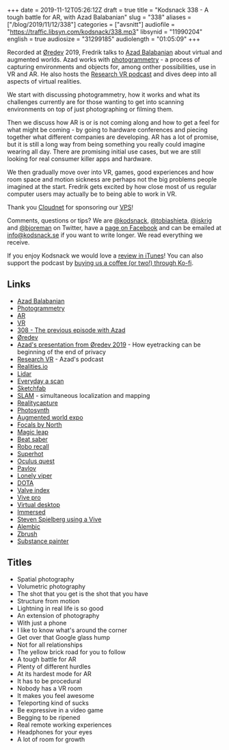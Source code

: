 +++
date = 2019-11-12T05:26:12Z
draft = true
title = "Kodsnack 338 - A tough battle for AR, with Azad Balabanian"
slug = "338"
aliases = ["/blog/2019/11/12/338"]
categories = ["avsnitt"]
audiofile = "https://traffic.libsyn.com/kodsnack/338.mp3"
libsynid = "11990204"
english = true
audiosize = "31299185"
audiolength = "01:05:09"
+++

Recorded at [Øredev](https://oredev.org/) 2019, Fredrik talks to [Azad Balabanian](http://azadux.com/) about virtual and augmented worlds. Azad works with [photogrammetry](https://en.wikipedia.org/wiki/Photogrammetry) - a process of capturing environments and objects for, among onther possibilities, use in VR and AR. He also hosts the [Research VR podcast](https://researchvr.podigee.io/) and dives deep into all aspects of virtual realities.

We start with discussing photogrammetry, how it works and what its challenges currently are for those wanting to get into scanning environments on top of just photographing or filming them.

Then we discuss how AR is or is not coming along and how to get a feel for what might be coming - by going to hardware conferences and piecing together what different companies are developing. AR has a lot of promise, but it is still a long way from being something you really could imagine wearing all day. There are promising initial use cases, but we are still looking for real consumer killer apps and hardware.

We then gradually move over into VR, games, good experiences and how room space and motion sickness are perhaps not the big problems people imagined at the start. Fredrik gets excited by how close most of us regular computer users may actually be to being able to work in VR.

Thank you [Cloudnet](http://www.cloudnet.se) for sponsoring our [VPS](http://en.wikipedia.org/wiki/Virtual_private_server)!

Comments, questions or tips? We are [@kodsnack](https://www.twitter.com/kodsnack), [@tobiashieta](https://www.twitter.com/tobiashieta), [@iskrig](https://www.twitter.com/iskrig) and [@bjoreman](https://www.twitter.com/bjoreman) on Twitter, have a [page on Facebook](https://www.facebook.com/kodsnack) and can be emailed at [info@kodsnack.se](mailto:info@kodsnack.se) if you want to write longer. We read everything we receive.

If you enjoy Kodsnack we would love a [review in iTunes](http://itunes.apple.com/se/podcast/kodsnack/id561631498?l=en)! You can also support the podcast by <a href="https://ko-fi.com/kodsnack" rel="payment">buying us a coffee (or two!) through Ko-fi</a>.

## Links ##
* [Azad Balabanian](http://azadux.com/)
* [Photogrammetry](https://en.wikipedia.org/wiki/Photogrammetry)
* [AR](https://en.wikipedia.org/wiki/Augmented_reality)
* [VR](https://en.wikipedia.org/wiki/Virtual_reality)
* [308 - The previous episode with Azad](https://kodsnack.se/308/)
* [Øredev](https://oredev.org/)
* [Azad's presentation from Øredev 2019](https://vimeo.com/371748069) - How eyetracking can be beginning of the end of privacy 
* [Research VR](https://researchvr.podigee.io/) - Azad's podcast
* [Realities.io](https://www.realities.io/)
* [Lidar](https://en.wikipedia.org/wiki/Lidar)
* [Everyday a scan](http://azadux.com/everydayascan)
* [Sketchfab](https://sketchfab.com/)
* [SLAM](https://en.wikipedia.org/wiki/Simultaneous_localization_and_mapping) - simultaneous localization and mapping
* [Realitycapture](https://en.wikipedia.org/wiki/RealityCapture)
* [Photosynth](https://en.wikipedia.org/wiki/Photosynth)
* [Augmented world expo](https://www.awexr.com/about_awe)
* [Focals by North](https://www.bynorth.com/focals)
* [Magic leap](https://en.wikipedia.org/wiki/Magic_Leap)
* [Beat saber](https://en.wikipedia.org/wiki/Beat_Saber)
* [Robo recall](https://en.wikipedia.org/wiki/Robo_Recall)
* [Superhot](https://en.wikipedia.org/wiki/Superhot)
* [Oculus quest](https://en.wikipedia.org/wiki/Oculus_Quest)
* [Pavlov](http://wiki.pavlov-vr.com/index.php?title=Main_Page)
* [Lonely viper](https://www.youtube.com/channel/UCNwF6rKhKBXsnND7fkxQZVw)
* [DOTA](https://en.wikipedia.org/wiki/Defense_of_the_Ancients)
* [Valve index](https://en.wikipedia.org/wiki/Valve_Index)
* [Vive pro](https://en.wikipedia.org/wiki/HTC_Vive#Vive_Pro)
* [Virtual desktop](https://www.vrdesktop.net/)
* [Immersed](https://immersedvr.com/)
* [Steven Spielberg using a Vive](https://www.youtube.com/watch?v=trUexo_Tvkg)
* [Alembic](https://en.wikipedia.org/wiki/Alembic_%28computer_graphics%29)
* [Zbrush](https://pixologic.com/)
* [Substance painter](https://www.substance3d.com/products/substance-painter/)

## Titles ##
* Spatial photography
* Volumetric photography
* The shot that you get is the shot that you have
* Structure from motion
* Lightning in real life is so good
* An extension of photography
* With just a phone
* I like to know what's around the corner
* Get over that Google glass hump
* Not for all relationships
* The yellow brick road for you to follow
* A tough battle for AR
* Plenty of different hurdles
* At its hardest mode for AR
* It has to be procedural
* Nobody has a VR room
* It makes you feel awesome
* Teleporting kind of sucks
* Be expressive in a video game
* Begging to be ripened
* Real remote working experiences
* Headphones for your eyes
* A lot of room for growth